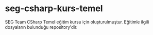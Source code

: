 # seg-csharp-kurs-temel
SEG Team CSharp Temel eğitim kursu için oluşturulmuştur. Eğitimle ilgili dosyaların bulunduğu repository'dir.
